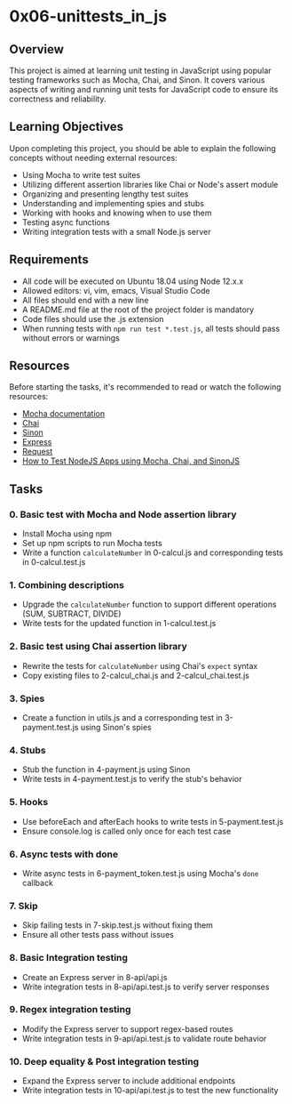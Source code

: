 # 0x06-unittests_in_js

## Overview
This project is aimed at learning unit testing in JavaScript using popular testing frameworks such as Mocha, Chai, and Sinon. It covers various aspects of writing and running unit tests for JavaScript code to ensure its correctness and reliability.

## Learning Objectives
Upon completing this project, you should be able to explain the following concepts without needing external resources:
- Using Mocha to write test suites
- Utilizing different assertion libraries like Chai or Node's assert module
- Organizing and presenting lengthy test suites
- Understanding and implementing spies and stubs
- Working with hooks and knowing when to use them
- Testing async functions
- Writing integration tests with a small Node.js server

## Requirements
- All code will be executed on Ubuntu 18.04 using Node 12.x.x
- Allowed editors: vi, vim, emacs, Visual Studio Code
- All files should end with a new line
- A README.md file at the root of the project folder is mandatory
- Code files should use the .js extension
- When running tests with `npm run test *.test.js`, all tests should pass without errors or warnings

## Resources
Before starting the tasks, it's recommended to read or watch the following resources:
- [Mocha documentation](https://mochajs.org/)
- [Chai](https://www.chaijs.com/)
- [Sinon](https://sinonjs.org/)
- [Express](https://expressjs.com/)
- [Request](https://github.com/request/request)
- [How to Test NodeJS Apps using Mocha, Chai, and SinonJS](https://dev.to/jploskonka/how-to-test-nodejs-apps-using-mocha-chai-and-sinonjs-47na)

## Tasks
### 0. Basic test with Mocha and Node assertion library
- Install Mocha using npm
- Set up npm scripts to run Mocha tests
- Write a function `calculateNumber` in 0-calcul.js and corresponding tests in 0-calcul.test.js

### 1. Combining descriptions
- Upgrade the `calculateNumber` function to support different operations (SUM, SUBTRACT, DIVIDE)
- Write tests for the updated function in 1-calcul.test.js

### 2. Basic test using Chai assertion library
- Rewrite the tests for `calculateNumber` using Chai's `expect` syntax
- Copy existing files to 2-calcul_chai.js and 2-calcul_chai.test.js

### 3. Spies
- Create a function in utils.js and a corresponding test in 3-payment.test.js using Sinon's spies

### 4. Stubs
- Stub the function in 4-payment.js using Sinon
- Write tests in 4-payment.test.js to verify the stub's behavior

### 5. Hooks
- Use beforeEach and afterEach hooks to write tests in 5-payment.test.js
- Ensure console.log is called only once for each test case

### 6. Async tests with done
- Write async tests in 6-payment_token.test.js using Mocha's `done` callback

### 7. Skip
- Skip failing tests in 7-skip.test.js without fixing them
- Ensure all other tests pass without issues

### 8. Basic Integration testing
- Create an Express server in 8-api/api.js
- Write integration tests in 8-api/api.test.js to verify server responses

### 9. Regex integration testing
- Modify the Express server to support regex-based routes
- Write integration tests in 9-api/api.test.js to validate route behavior

### 10. Deep equality & Post integration testing
- Expand the Express server to include additional endpoints
- Write integration tests in 10-api/api.test.js to test the new functionality


